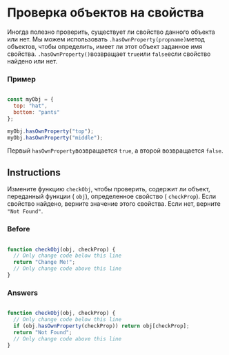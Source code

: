 # Проверка объектов на свойства
Иногда полезно проверить, существует ли свойство данного объекта или нет. Мы можем использовать `.hasOwnProperty(propname)`метод объектов, чтобы определить, имеет ли этот объект заданное имя свойства. `.hasOwnProperty()`возвращает `true`или `false`если свойство найдено или нет.

### Пример

```javascript

const myObj = {
  top: "hat",
  bottom: "pants"
};

myObj.hasOwnProperty("top");
myObj.hasOwnProperty("middle");
```

Первый `hasOwnProperty`возвращается `true`, а второй возвращается `false`.

## Instructions

Измените функцию `checkObj`, чтобы проверить, содержит ли объект, переданный функции ( `obj`), определенное свойство ( `checkProp`). Если свойство найдено, верните значение этого свойства. Если нет, верните `"Not Found"`.

### Before

```javascript

function checkObj(obj, checkProp) {
  // Only change code below this line
  return "Change Me!";
  // Only change code above this line
}
```

### Answers

```javascript

function checkObj(obj, checkProp) {
  // Only change code below this line
  if (obj.hasOwnProperty(checkProp)) return obj[checkProp];
  return "Not Found";
  // Only change code above this line
}
```
